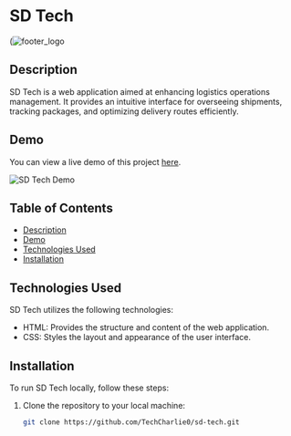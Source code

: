 # SD Tech

(![footer_logo](https://github.com/TechCharlie0/SD-Tech/assets/166296560/2db6f45e-7e24-4bc4-a632-b5a2b33bd42b)


## Description

SD Tech is a web application aimed at enhancing logistics operations management. It provides an intuitive interface for overseeing shipments, tracking packages, and optimizing delivery routes efficiently.

## Demo

You can view a live demo of this project [here](https://techcharlie0.github.io/SD-Tech/).

![SD Tech Demo](https://github.com/TechCharlie0/SD-Tech/assets/166296560/ec61838b-107c-45c0-9c84-b2531dfee172)


## Table of Contents

- [Description](#description)
- [Demo](#demo)
- [Technologies Used](#technologies-used)
- [Installation](#installation)

## Technologies Used

SD Tech utilizes the following technologies:

- HTML: Provides the structure and content of the web application.
- CSS: Styles the layout and appearance of the user interface.

## Installation

To run SD Tech locally, follow these steps:

1. Clone the repository to your local machine:

   ```bash
   git clone https://github.com/TechCharlie0/sd-tech.git
